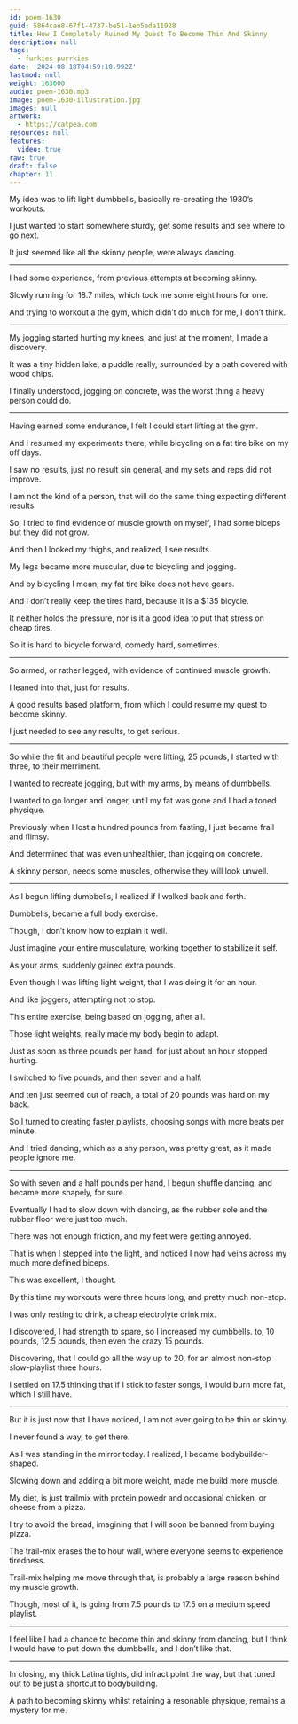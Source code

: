 ```yaml
---
id: poem-1630
guid: 5864cae8-67f1-4737-be51-1eb5eda11928
title: How I Completely Ruined My Quest To Become Thin And Skinny
description: null
tags:
  - furkies-purrkies
date: '2024-08-18T04:59:10.992Z'
lastmod: null
weight: 163000
audio: poem-1630.mp3
image: poem-1630-illustration.jpg
images: null
artwork:
  - https://catpea.com
resources: null
features:
  video: true
raw: true
draft: false
chapter: 11
---
```


My idea was to lift light dumbbells,
basically re-creating the 1980’s workouts.

I just wanted to start somewhere sturdy,
get some results and see where to go next.

It just seemed like all the skinny people,
were always dancing.

---

I had some experience,
from previous attempts at becoming skinny.

Slowly running for 18.7 miles,
which took me some eight hours for one.

And trying to workout a the gym,
which didn’t do much for me, I don’t think.

---

My jogging started hurting my knees,
and just at the moment, I made a discovery.

It was a tiny hidden lake, a puddle really,
surrounded by a path covered with wood chips.

I finally understood, jogging on concrete,
was the worst thing a heavy person could do.

---

Having earned some endurance,
I felt I could start lifting at the gym.

And I resumed my experiments there,
while bicycling on a fat tire bike on my off days.

I saw no results, just no result sin general,
and my sets and reps did not improve.

I am not the kind of a person,
that will do the same thing expecting different results.

So, I tried to find evidence of muscle growth on myself,
I had some biceps but they did not grow.

And then I looked my thighs,
and realized, I see results.

My legs became more muscular,
due to bicycling and jogging.

And by bicycling I mean,
my fat tire bike does not have gears.

And I don’t really keep the tires hard,
because it is a $135 bicycle.

It neither holds the pressure,
nor is it a good idea to put that stress on cheap tires.

So it is hard to bicycle forward,
comedy hard, sometimes.

---

So armed, or rather legged,
with evidence of continued muscle growth.

I leaned into that,
just for results.

A good results based platform,
from which I could resume my quest to become skinny.

I just needed to see any results,
to get serious.

---

So while the fit and beautiful people were lifting,
25 pounds, I started with three, to their merriment.

I wanted to recreate jogging,
but with my arms, by means of dumbbells.

I wanted to go longer and longer,
until my fat was gone and I had a toned physique.

Previously when I lost a hundred pounds from fasting,
I just became frail and flimsy.

And determined that was even unhealthier,
than jogging on concrete.

A skinny person, needs some muscles,
otherwise they will look unwell.

---

As I begun lifting dumbbells,
I realized if I walked back and forth.

Dumbbells,
became a full body exercise.

Though,
I don’t know how to explain it well.

Just imagine your entire musculature,
working together to stabilize it self.

As your arms,
suddenly gained extra pounds.

Even though I was lifting light weight,
that I was doing it for an hour.

And like joggers,
attempting not to stop.

This entire exercise,
being based on jogging, after all.

Those light weights,
really made my body begin to adapt.

Just as soon as three pounds per hand,
for just about an hour stopped hurting.

I switched to five pounds,
and then seven and a half.

And ten just seemed out of reach,
a total of 20 pounds was hard on my back.

So I turned to creating faster playlists,
choosing songs with more beats per minute.

And I tried dancing, which as a shy person,
was pretty great, as it made people ignore me.

---

So with seven and a half pounds per hand,
I begun shuffle dancing, and became more shapely, for sure.

Eventually I had to slow down with dancing,
as the rubber sole and the rubber floor were just too much.

There was not enough friction,
and my feet were getting annoyed.

That is when I stepped into the light,
and noticed I now had veins across my much more defined biceps.

This was excellent,
I thought.

By this time my workouts were three hours long,
and pretty much non-stop.

I was only resting to drink,
a cheap electrolyte drink mix.

I discovered, I had strength to spare, so I increased my dumbbells.
to, 10 pounds, 12.5 pounds, then even the crazy 15 pounds.

Discovering, that I could go all the way up to 20,
for an almost non-stop slow-playlist three hours.

I settled on 17.5 thinking that if I stick to faster songs,
I would burn more fat, which I still have.

---

But it is just now that I have noticed,
I am not ever going to be thin or skinny.

I never found a way,
to get there.

As I was standing in the mirror today.
I realized, I became bodybuilder-shaped.

Slowing down and adding a bit more weight,
made me build more muscle.

My diet, is just trailmix with protein powedr
and occasional chicken, or cheese from a pizza.

I try to avoid the bread,
imagining that I will soon be banned from buying pizza.

The trail-mix erases the to hour wall,
where everyone seems to experience tiredness.

Trail-mix helping me move through that,
is probably a large reason behind my muscle growth.

Though, most of it,
is going from 7.5 pounds to 17.5 on a medium speed playlist.

---

I feel like I had a chance to become thin and skinny from dancing,
but I think I would have to put down the dumbbells, and I don’t like that.

---

In closing, my thick Latina tights, did infract point the way,
but that tuned out to be just a shortcut to bodybuilding.

A path to becoming skinny whilst retaining a resonable physique,
remains a mystery for me.

